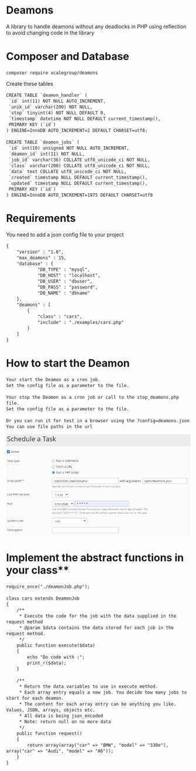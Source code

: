 # Deamons
A library to handle deamons without any deadlocks in PHP using reflection to avoid changing code in the library

# Composer and Database
```
composer require xcalegroup/deamons
```
Create these tables
```
CREATE TABLE `deamon_handler` (
 `id` int(11) NOT NULL AUTO_INCREMENT,
 `unik_id` varchar(200) NOT NULL,
 `stop` tinyint(4) NOT NULL DEFAULT 0,
 `timestamp` datetime NOT NULL DEFAULT current_timestamp(),
 PRIMARY KEY (`id`)
) ENGINE=InnoDB AUTO_INCREMENT=2 DEFAULT CHARSET=utf8;

CREATE TABLE `deamon_jobs` (
 `id` int(10) unsigned NOT NULL AUTO_INCREMENT,
 `deamon_id` int(11) NOT NULL,
 `job_id` varchar(36) COLLATE utf8_unicode_ci NOT NULL,
 `class` varchar(200) COLLATE utf8_unicode_ci NOT NULL,
 `data` text COLLATE utf8_unicode_ci NOT NULL,
 `created` timestamp NULL DEFAULT current_timestamp(),
 `updated` timestamp NULL DEFAULT current_timestamp(),
 PRIMARY KEY (`id`)
) ENGINE=InnoDB AUTO_INCREMENT=1975 DEFAULT CHARSET=utf8
```

# Requirements
You need to add a json config file to your project
```
{
    "version" : "1.0",
    "max_deamons" : 15,
    "database" : {
            "DB_TYPE" : "mysql",
            "DB_HOST" : "localhost",
            "DB_USER" : "dbuser",
            "DB_PASS" : "password",
            "DB_NAME" : "dbname"
    },
    "deamons" : [
        {
            "class" : "cars",
            "include" : "./examples/cars.php"
        }
    ]
}
```

# How to start the Deamon
```
Your start the Deamon as a cron job.
Set the config file as a parameter to the file.

Your stop the Deamon as a cron job or call to the stop_deamons.php file.
Set the config file as a parameter to the file.

Or you can run it for test in a browser using the ?config=deamons.json
You can use file paths in the url

```
![alt text](https://raw.githubusercontent.com/xcalegroup/deamons/master/cron.png "Cron in Plesk")

# Implement the abstract functions in your class**
```
require_once("./deamonJob.php");

class cars extends DeamonJob
{
    /**
     * Execute the code for the job with the data supplied in the request method
     * @param $data contains the data stored for each job in the request method.
     */
    public function execute($data)
    {
        echo "Do code with :";
        print_r($data);
    }

    /**
     * Return the data variables to use in execute method.
     * Each array entry equals a new job. You decide how many jobs to start for each deamon.
     * The content for each array entry can be anything you like. Values, JSON, arrays, objects etc.
     * All data is being json_encoded
     * Note: return null on no more data
     */
    public function request()
    {
        return array(array("car" => "BMW", "model" => "330e"), array("car" => "Audi", "model" => "A6"));
    }
}
```